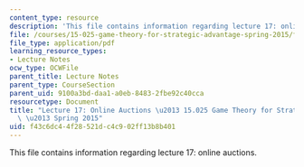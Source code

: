 ```yaml
---
content_type: resource
description: 'This file contains information regarding lecture 17: online auctions.'
file: /courses/15-025-game-theory-for-strategic-advantage-spring-2015/f43c6dc44f28521dc4c902ff13b8b401_MIT15_025S15_Lec_17.pdf
file_type: application/pdf
learning_resource_types:
- Lecture Notes
ocw_type: OCWFile
parent_title: Lecture Notes
parent_type: CourseSection
parent_uid: 9100a3bd-daa1-a0eb-8483-2fbe92c40cca
resourcetype: Document
title: "Lecture 17: Online Auctions \u2013 15.025 Game Theory for Strategic Advantage\
  \ \u2013 Spring 2015"
uid: f43c6dc4-4f28-521d-c4c9-02ff13b8b401
---
```

This file contains information regarding lecture 17: online auctions.

